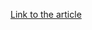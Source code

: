 [Link to the article](https://www.bleepingcomputer.com/news/security/malicious-npm-packages-target-ethereum-developers-private-keys/)
